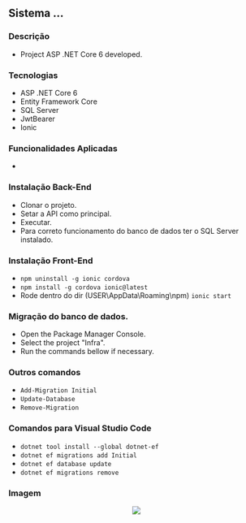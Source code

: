 ## Sistema ...

### Descrição
- Project ASP .NET Core 6 developed.

### Tecnologias
- ASP .NET Core 6
- Entity Framework Core
- SQL Server
- JwtBearer
- Ionic

### Funcionalidades Aplicadas

-

### Instalação Back-End

- Clonar o projeto.
- Setar a API como principal.
- Executar.
- Para correto funcionamento do banco de dados ter o SQL Server instalado.

### Instalação Front-End
- `npm uninstall -g ionic cordova`
- `npm install -g cordova ionic@latest`
- Rode dentro do dir (USER\AppData\Roaming\npm) `ionic start` 

### Migração do banco de dados.
- Open the Package Manager Console.
- Select the project "Infra".
- Run the commands bellow if necessary.

### Outros comandos
- `Add-Migration Initial`
- `Update-Database`
- `Remove-Migration`

### Comandos para Visual Studio Code
- `dotnet tool install --global dotnet-ef`
- `dotnet ef migrations add Initial`
- `dotnet ef database update`
- `dotnet ef migrations remove`

### Imagem

<p align="center">
  <img src="https://github.com/eduardotks/c_sharp_video_ddd_ionic_3/blob/main/Project.Api/wwwroot/images/Capa.jpg">
</p>

